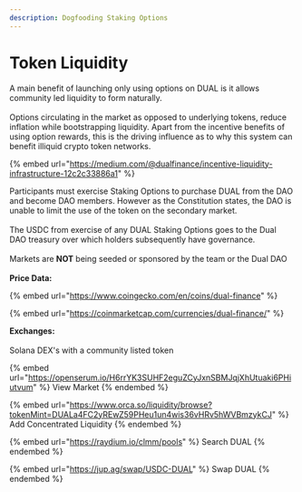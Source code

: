 ```yaml
---
description: Dogfooding Staking Options
---
```


# Token Liquidity

A main benefit of launching only using options on DUAL is it allows community led liquidity to form naturally.\
\
Options circulating in the market as opposed to underlying tokens, reduce inflation while bootstrapping liquidity. Apart from the incentive benefits of using option rewards, this is the driving influence as to why this system can benefit illiquid crypto token networks.

{% embed url="https://medium.com/@dualfinance/incentive-liquidity-infrastructure-12c2c33886a1" %}

Participants must exercise Staking Options to purchase DUAL from the DAO and become DAO members. However as the Constitution states, the DAO is unable to limit the use of the token on the secondary market.\
\
The USDC from exercise of any DUAL Staking Options goes to the Dual DAO treasury over which holders subsequently have governance.\
\
Markets are **NOT** being seeded or sponsored by the team or the Dual DAO\
\
**Price Data:**

{% embed url="https://www.coingecko.com/en/coins/dual-finance" %}

{% embed url="https://coinmarketcap.com/currencies/dual-finance/" %}

**Exchanges:**\
\
Solana DEX's with a community listed token

{% embed url="https://openserum.io/H6rrYK3SUHF2eguZCyJxnSBMJqjXhUtuaki6PHiutvum" %}
View Market
{% endembed %}

{% embed url="https://www.orca.so/liquidity/browse?tokenMint=DUALa4FC2yREwZ59PHeu1un4wis36vHRv5hWVBmzykCJ" %}
Add Concentrated Liquidity
{% endembed %}

{% embed url="https://raydium.io/clmm/pools" %}
Search DUAL
{% endembed %}

{% embed url="https://jup.ag/swap/USDC-DUAL" %}
Swap DUAL
{% endembed %}
